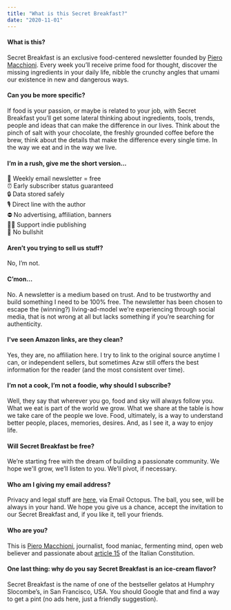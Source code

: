 ```yaml
---
title: "What is this Secret Breakfast?"
date: "2020-11-01"
---
```


#### What is this?
Secret Breakfast is an exclusive food-centered newsletter founded by [Piero Macchioni](https://macchioni.cc). Every week you’ll receive prime food for thought, discover the missing ingredients in your daily life, nibble the crunchy angles that umami our existence in new and dangerous ways.

#### Can you be more specific?
If food is your passion, or maybe is related to your job, with Secret Breakfast you’ll get some lateral thinking about ingredients, tools, trends, people and ideas that can make the difference in our lives. Think about the pinch of salt with your chocolate, the freshly grounded coffee before the brew, think about the details that make the difference every single time. In the way we eat and in the way we live.

#### I’m in a rush, give me the short version…
💌 Weekly email newsletter = free <br>
⏰ Early subscriber status guaranteed<br>
🔒 Data stored safely<br>
🎙 Direct line with the author<br>
⛔️ No advertising, affiliation, banners<br>
✊🏼 Support indie publishing<br>
💩 No bullshit


#### Aren’t you trying to sell us stuff?
No, I’m not.

#### C’mon…
No. A newsletter is a medium based on trust. And to be trustworthy and build something I need to be 100% free. The newsletter has been chosen to escape the (winning?) living-ad-model we’re experiencing through social media, that is not wrong at all but lacks something if you’re searching for authenticity.

#### I've seen Amazon links, are they clean?
Yes, they are, no affiliation here. I try to link to the original source anytime I can, or independent sellers, but sometimes Azw still offers the best information for the reader (and the most consistent over time).

#### I’m not a cook, I’m not a foodie, why should I subscribe?
Well, they say that wherever you go, food and sky will always follow you. What we eat is part of the world we grow. What we share at the table is how we take care of the people we love. Food, ultimately, is a way to understand better people, places, memories, desires. And, as I see it, a way to enjoy life.

#### Will Secret Breakfast be free?
We’re starting free with the dream of building a passionate community. We hope we'll grow, we’ll listen to you. We’ll pivot, if necessary.

#### Who am I giving my email address?
Privacy and legal stuff are [here](https://emailoctopus.com/legal/privacy), via Email Octopus. The ball, you see, will be always in your hand. We hope you give us a chance, accept the invitation to our Secret Breakfast and, if you like it, tell your friends.

#### Who are you?
This is [Piero Macchioni](https://macchioni.cc), journalist, food maniac, fermenting mind, open web believer and passionate about [article 15](https://it.wikipedia.org/wiki/Libert%C3%A0_e_segretezza_della_corrispondenza) of the Italian Constitution.

#### One last thing: why do you say Secret Breakfast is an ice-cream flavor?
Secret Breakfast is the name of one of the bestseller gelatos at Humphry Slocombe’s, in San Francisco, USA. You should Google that and find a way to get a pint (no ads here, just a friendly suggestion).
